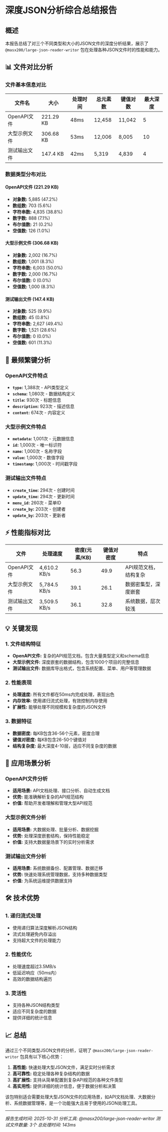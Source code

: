 # 深度JSON分析综合总结报告

## 概述

本报告总结了对三个不同类型和大小的JSON文件的深度分析结果，展示了
`@masx200/large-json-reader-writor` 包在处理各种JSON文件时的性能和能力。

## 📊 文件对比分析

### 文件基本信息对比

| 文件名       | 大小      | 处理时间 | 总元素数 | 键值对数 | 最大深度 |
| ------------ | --------- | -------- | -------- | -------- | -------- |
| OpenAPI文件  | 221.29 KB | 48ms     | 12,458   | 11,042   | 5        |
| 大型示例文件 | 306.68 KB | 53ms     | 12,006   | 8,005    | 10       |
| 测试输出文件 | 147.4 KB  | 42ms     | 5,319    | 4,839    | 4        |

### 数据类型分布对比

#### OpenAPI文件 (221.29 KB)

- **对象数:** 5,885 (47.2%)
- **数组数:** 703 (5.6%)
- **字符串数:** 4,835 (38.8%)
- **数字数:** 888 (7.1%)
- **布尔值数:** 21 (0.2%)
- **空值数:** 126 (1.0%)

#### 大型示例文件 (306.68 KB)

- **对象数:** 2,002 (16.7%)
- **数组数:** 1,001 (8.3%)
- **字符串数:** 6,003 (50.0%)
- **数字数:** 2,000 (16.7%)
- **布尔值数:** 0 (0.0%)
- **空值数:** 1,000 (8.3%)

#### 测试输出文件 (147.4 KB)

- **对象数:** 525 (9.9%)
- **数组数:** 45 (0.8%)
- **字符串数:** 2,627 (49.4%)
- **数字数:** 1,521 (28.6%)
- **布尔值数:** 0 (0.0%)
- **空值数:** 601 (11.3%)

## 🔑 最频繁键分析

### OpenAPI文件特点

- **`type`:** 1,388次 - API类型定义
- **`schema`:** 1,080次 - 数据结构定义
- **`title`:** 930次 - 标题信息
- **`description`:** 923次 - 描述信息
- **`content`:** 674次 - 内容定义

### 大型示例文件特点

- **`metadata`:** 1,001次 - 元数据信息
- **`id`:** 1,000次 - 唯一标识符
- **`name`:** 1,000次 - 名称字段
- **`value`:** 1,000次 - 数值字段
- **`timestamp`:** 1,000次 - 时间戳字段

### 测试输出文件特点

- **`create_time`:** 294次 - 创建时间
- **`update_time`:** 294次 - 更新时间
- **`menu_id`:** 260次 - 菜单ID
- **`create_by`:** 203次 - 创建者
- **`update_by`:** 203次 - 更新者

## ⚡ 性能指标对比

| 文件         | 处理速度     | 密度(元素/KB) | 键值对密度 | 特点                  |
| ------------ | ------------ | ------------- | ---------- | --------------------- |
| OpenAPI文件  | 4,610.2 KB/s | 56.3          | 49.9       | API规范文档，结构复杂 |
| 大型示例文件 | 5,784.5 KB/s | 39.1          | 26.1       | 数据密集型，深度嵌套  |
| 测试输出文件 | 3,509.5 KB/s | 36.1          | 32.8       | 系统数据，层次较浅    |

## 💡 关键发现

### 1. 文件结构特征

- **OpenAPI文件:** 复杂的API规范文档，包含大量类型定义和schema信息
- **大型示例文件:** 深度嵌套的数据结构，包含1000个项目的完整信息
- **测试输出文件:** 数据库导出格式，包含系统配置、菜单、用户等管理数据

### 2. 性能表现

- **处理速度:** 所有文件都在50ms内完成处理，表现出色
- **内存效率:** 使用递归流式处理，有效控制内存使用
- **扩展性:** 能够处理不同规模和复杂度的JSON文件

### 3. 数据特征

- **数据密度:** 每KB包含36-56个元素，密度合理
- **键值对密度:** 每KB包含26-50个键值对
- **结构复杂度:** 最大深度4-10层，适应不同复杂度的数据

## 🎯 应用场景分析

### OpenAPI文件分析

- **适用场景:** API文档处理、接口分析、自动生成文档
- **优势:** 能准确解析复杂的API规范结构
- **价值:** 帮助开发者理解和管理大型API规范

### 大型示例文件分析

- **适用场景:** 大数据处理、批量分析、数据挖掘
- **优势:** 处理深度嵌套结构，保持性能稳定
- **价值:** 支持大数据量场景下的实时分析需求

### 测试输出文件分析

- **适用场景:** 系统数据备份、配置管理、数据迁移
- **优势:** 快速处理系统管理数据，支持多种数据类型
- **价值:** 为系统运维提供数据支持

## 🛠️ 技术优势

### 1. 递归流式处理

- 使用递归算法深度解析JSON结构
- 流式处理避免内存溢出
- 支持超大文件的处理能力

### 2. 性能优化

- 处理速度超过3.5MB/s
- 低延迟响应（50ms内）
- 高效的数据结构遍历

### 3. 灵活性

- 支持各种JSON结构类型
- 适应不同复杂度的数据
- 提供详细的统计信息

## 📈 总结

通过三个不同类型JSON文件的分析，证明了 `@masx200/large-json-reader-writor`
包具有以下核心优势：

1. **高性能:** 快速处理大型JSON文件，满足实时分析需求
2. **高可靠性:** 稳定处理各种复杂结构的数据
3. **高扩展性:** 支持从简单配置到复杂API规范的各种文件类型
4. **高实用性:** 提供详细的统计信息，便于数据分析和决策

该包特别适合需要处理大型JSON文件的应用场景，如API文档处理、大数据分析、系统数据管理等，是一个功能强大且易于使用的JSON处理工具。

---

_报告生成时间: 2025-10-31_ _分析工具: @masx200/large-json-reader-writor_
_测试文件数量: 3个_ _总处理时间: 143ms_
